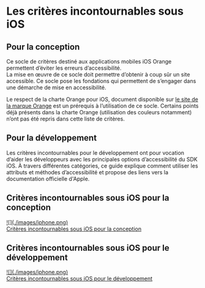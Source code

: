 # Les critères incontournables sous iOS

<script>$(document).ready(function () {
    setBreadcrumb([{"label":"Les critères incontournables sous iOS"}]);
    addSubMenu([
        {"label":"Pour la conception","url":"criteria-ios-conception.html"}, 
        {"label":"Pour le développement","url":"criteria-ios-dev.html"}
    ]);    
});</script>

<span data-menuitem="criteria-ios"></span>

## Pour la conception

Ce socle de critères destiné aux applications mobiles iOS Orange permettent d’éviter les erreurs d’accessibilité.   
La mise en œuvre de ce socle doit permettre d’obtenir à coup sûr un site accessible. Ce socle pose les fondations qui permettent de s’engager dans une démarche de mise en accessibilité.

Le respect de la charte Orange pour iOS, document disponible sur [le site de la marque Orange](http://brand.orange.com/) est un prérequis à l’utilisation de ce socle.
Certains points déjà présents dans la charte Orange (utilisation des couleurs notamment) n’ont pas été repris dans cette liste de critères.

## Pour la développement

Les critères incontournables pour le développement ont pour vocation d’aider les développeurs avec les principales options d’accessibilité du <abbr>SDK</abbr> iOS. À travers différentes catégories, ce guide explique comment utiliser les attributs et méthodes d’accessibilité et propose des liens vers la documentation officielle d'Apple.

<div class="col-xs-12">
    <div class="row">
        <div class="mobileImg col-xs-12 col-md-6 col-lg-4">
            <h2 class="sr-only">Critères incontournables sous iOS pour la conception</h2>          
            <a href="./criteria-ios-conception.html" class="btn btn-info">
                ![](./images/iphone.png)
                <div>Critères incontournables sous iOS pour la conception</div>
            </a>
        </div>
        <div class="mobileImg col-xs-12 col-md-6 col-lg-4">
            <h2 class="sr-only">Critères incontournables sous iOS pour le développement</h2>          
            <a href="./criteria-ios-dev.html" class="btn btn-info">
                ![](./images/iphone.png)
                <div>Critères incontournables sous iOS pour le développement</div>
            </a>
        </div>    
    </div>
    &nbsp;&nbsp;
</div>
<!--  This file is part of a11y-guidelines | Our vision of mobile & web accessibility guidelines and best practices, with valid/invalid examples.
 Copyright (C) 2016  Orange SA
 See the Creative Commons Legal Code Attribution-ShareAlike 3.0 Unported License for more details (LICENSE file). -->